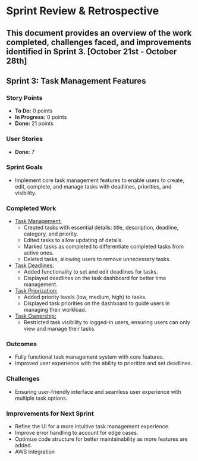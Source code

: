# Sprint Review & Retrospective

This document provides an overview of the work completed, challenges faced, and improvements identified in Sprint 3.
[October 21st - October 28th]
---

## Sprint 3: Task Management Features

### Story Points
- **To Do:** 0 points
- **In Progress:** 0 points
- **Done:** 21 points

### User Stories
- **Done:** 7

### Sprint Goals
- Implement core task management features to enable users to create, edit, complete, and manage tasks with deadlines, priorities, and visibility.

### Completed Work
- [Task Management:](../../Epics/Task_Management/README.md)
  - Created tasks with essential details: title, description, deadline, category, and priority.
  - Edited tasks to allow updating of details.
  - Marked tasks as completed to differentiate completed tasks from active ones.
  - Deleted tasks, allowing users to remove unnecessary tasks.
- [Task Deadlines:](../../Epics/Task_Deadlines/README.md)
  - Added functionality to set and edit deadlines for tasks.
  - Displayed deadlines on the task dashboard for better time management.
- [Task Priorization:](../../Epics/Task_Priorization/README.md)
  - Added priority levels (low, medium, high) to tasks.
  - Displayed task priorities on the dashboard to guide users in managing their workload.
- [Task Ownership:](../../Epics/Task_Ownership/README.md)
  - Restricted task visibility to logged-in users, ensuring users can only view and manage their tasks.

### Outcomes
- Fully functional task management system with core features.
- Improved user experience with the ability to prioritize and set deadlines.

### Challenges
- Ensuring user-friendly interface and seamless user experience with multiple task options.

### Improvements for Next Sprint
- Refine the UI for a more intuitive task management experience.
- Improve error handling to account for edge cases.
- Optimize code structure for better maintainability as more features are added.
- AWS Integration